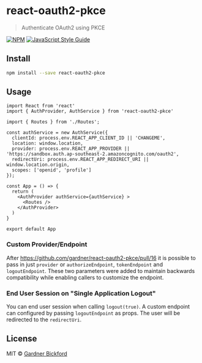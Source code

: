 # react-oauth2-pkce

> Authenticate OAuth2 using PKCE

[![NPM](https://img.shields.io/npm/v/react-oauth2-pkce.svg)](https://www.npmjs.com/package/react-oauth2-pkce) [![JavaScript Style Guide](https://img.shields.io/badge/code_style-standard-brightgreen.svg)](https://standardjs.com)

## Install

```bash
npm install --save react-oauth2-pkce
```

## Usage

```tsx
import React from 'react'
import { AuthProvider, AuthService } from 'react-oauth2-pkce'

import { Routes } from './Routes';

const authService = new AuthService({
  clientId: process.env.REACT_APP_CLIENT_ID || 'CHANGEME',
  location: window.location,
  provider: process.env.REACT_APP_PROVIDER || 'https://sandbox.auth.ap-southeast-2.amazoncognito.com/oauth2',
  redirectUri: process.env.REACT_APP_REDIRECT_URI || window.location.origin,
  scopes: ['openid', 'profile']
});

const App = () => {
  return (
    <AuthProvider authService={authService} >
      <Routes />
    </AuthProvider>
  )
}

export default App
```

### Custom Provider/Endpoint

After https://github.com/gardner/react-oauth2-pkce/pull/16 it is possible to pass in just `provider` or `authorizeEndpoint`, `tokenEndpoint` and `logoutEndpoint`. These two parameters were added to maintain backwards compatibility while enabling callers to customize the endpoint.

### End User Session on "Single Application Logout"
You can end user session when calling `logout(true)`. A custom endpoint can configured by passing `logoutEndpoint` as props. The user will be redirected to the `redirectUri`.

## License

MIT © [Gardner Bickford](https://github.com/gardner)
